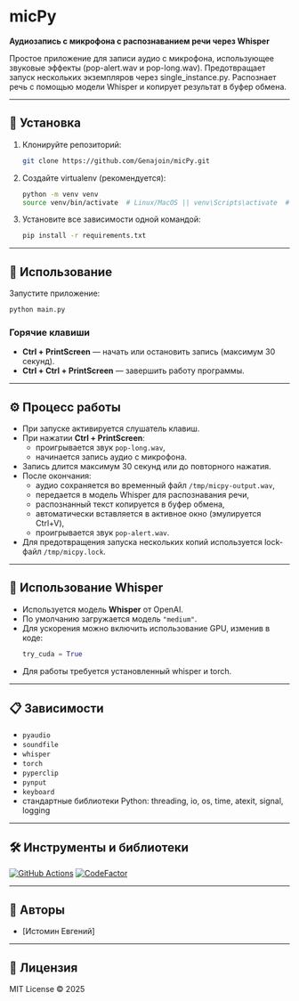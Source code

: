 # micPy

**Аудиозапись с микрофона с распознаванием речи через Whisper**

Простое приложение для записи аудио с микрофона, использующее звуковые эффекты (pop-alert.wav и pop-long.wav). Предотвращает запуск нескольких экземпляров через single_instance.py. Распознает речь с помощью модели Whisper и копирует результат в буфер обмена.

---

## 🚀 Установка

1. Клонируйте репозиторий:
   ```bash
   git clone https://github.com/Genajoin/micPy.git
   ```
2. Создайте virtualenv (рекомендуется):
   ```bash
   python -m venv venv
   source venv/bin/activate  # Linux/MacOS || venv\Scripts\activate  # Windows
   ```
3. Установите все зависимости одной командой:
   ```bash
   pip install -r requirements.txt
   ```

---

## 📱 Использование

Запустите приложение:
```bash
python main.py
```

### Горячие клавиши

- **Ctrl + PrintScreen** — начать или остановить запись (максимум 30 секунд).
- **Ctrl + Ctrl + PrintScreen** — завершить работу программы.

---

## ⚙️ Процесс работы

- При запуске активируется слушатель клавиш.
- При нажатии **Ctrl + PrintScreen**:
  - проигрывается звук `pop-long.wav`,
  - начинается запись аудио с микрофона.
- Запись длится максимум 30 секунд или до повторного нажатия.
- После окончания:
  - аудио сохраняется во временный файл `/tmp/micpy-output.wav`,
  - передается в модель Whisper для распознавания речи,
  - распознанный текст копируется в буфер обмена,
  - автоматически вставляется в активное окно (эмулируется Ctrl+V),
  - проигрывается звук `pop-alert.wav`.
- Для предотвращения запуска нескольких копий используется lock-файл `/tmp/micpy.lock`.

---

## 🧠 Использование Whisper

- Используется модель **Whisper** от OpenAI.
- По умолчанию загружается модель `"medium"`.
- Для ускорения можно включить использование GPU, изменив в коде:
  ```python
  try_cuda = True
  ```
- Для работы требуется установленный whisper и torch.

---

## 📋 Зависимости

- `pyaudio`
- `soundfile`
- `whisper`
- `torch`
- `pyperclip`
- `pynput`
- `keyboard`
- стандартные библиотеки Python: threading, io, os, time, atexit, signal, logging

---

## 🛠️ Инструменты и библиотеки
[![GitHub Actions](https://img.shields.io/github/actions/workflow/status/Genajoin/micPy/bandit.yml)](https://github.com/Genajoin/micPy/actions)
[![CodeFactor](https://img.shields.io/codefactor/grade/github/Genajoin/micPy?style=flat-square)](https://www.codefactor.io/repository/github/Genajoin/micPy)

---

## 👤 Авторы

- [Истомин Евгений]

---

## 📜 Лицензия

MIT License © 2025